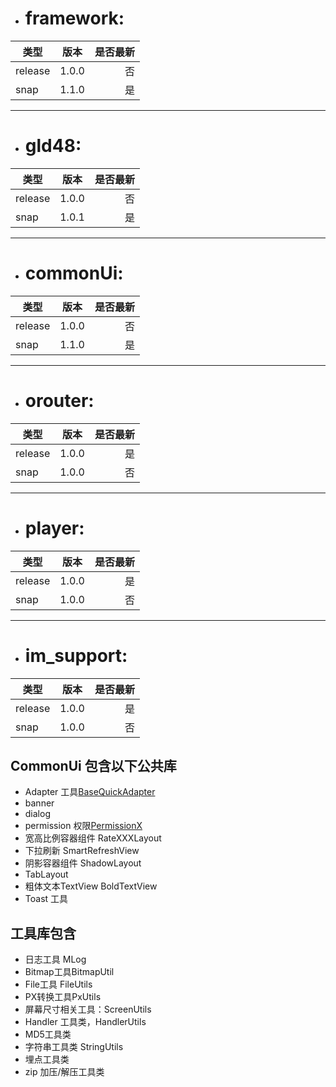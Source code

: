 

+ # framework:
类型|版本|是否最新
--|:--:|--:
release| 1.0.0|否
snap|1.1.0|是   

---

+ # gld48:
类型|版本|是否最新
--|:--:|--:
release| 1.0.0|否
snap|1.0.1|是  
   
---  
   
+ # commonUi:
类型|版本|是否最新
--|:--:|--:
release| 1.0.0|否
snap|1.1.0|是 
   
---  
   
+ # orouter:
类型|版本|是否最新
--|:--:|--:
release| 1.0.0|是
snap|1.0.0|否
   
---  
   
+ # player:
类型|版本|是否最新
--|:--:|--:
release| 1.0.0|是
snap|1.0.0|否
   
   
---  
   
+ # im_support:
类型|版本|是否最新
--|:--:|--:
release| 1.0.0|是
snap|1.0.0|否




## CommonUi  包含以下公共库
- Adapter 工具[BaseQuickAdapter](https:blog.csdn.net/zuo_er_lyf/article/details/79207150)   
- banner
- dialog
- permission  权限[PermissionX](https:blog.csdn.net/guolin_blog/article/details/106181780/)
- 宽高比例容器组件  RateXXXLayout
- 下拉刷新   SmartRefreshView
- 阴影容器组件  ShadowLayout
- TabLayout
- 粗体文本TextView     BoldTextView
- Toast 工具


##  工具库包含
- 日志工具 MLog
- Bitmap工具BitmapUtil
- File工具 FileUtils
- PX转换工具PxUtils
- 屏幕尺寸相关工具：ScreenUtils
- Handler 工具类，HandlerUtils
- MD5工具类
- 字符串工具类 StringUtils
- 埋点工具类
- zip 加压/解压工具类

